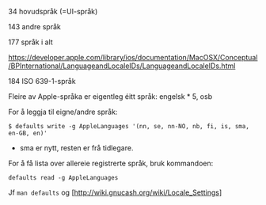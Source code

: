 34 hovudspråk (=UI-språk)

143 andre språk

177 språk i alt

https://developer.apple.com/library/ios/documentation/MacOSX/Conceptual/BPInternational/LanguageandLocaleIDs/LanguageandLocaleIDs.html

184 ISO 639-1-språk

Fleire av Apple-språka er eigentleg éitt språk: engelsk \* 5, osb

For å leggja til eigne/andre språk:

```
$ defaults write -g AppleLanguages '(nn, se, nn-NO, nb, fi, is, sma, en-GB, en)'
```

- sma er nytt, resten er frå tidlegare.

For å få lista over allereie registrerte språk, bruk kommandoen:

```
defaults read -g AppleLanguages
```

Jf `man defaults` og [http://wiki.gnucash.org/wiki/Locale_Settings]
